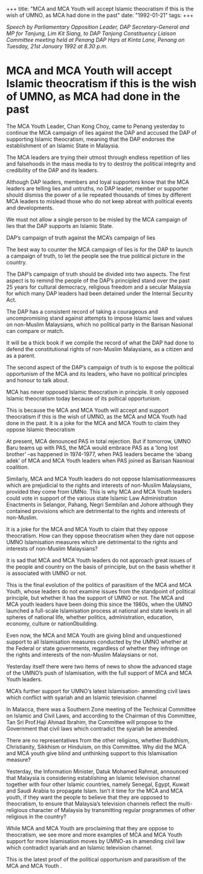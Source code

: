+++ 
title: "MCA and MCA Youth will accept Islamic theocratism if this is the wish of UMNO, as MCA had done in the past"
date: "1992-01-21"
tags:
+++

_Speech by Parliamentary Opposition Leader, DAP Secretary-General and MP for Tanjung, Lim Kit Siang, to DAP Tanjong Constituency Liaison Committee meeting held at Penang DAP Hqrs at Kinta Lane, Penang on Tuesday, 21st January 1992 at 8.30 p.m._

# MCA and MCA Youth will accept Islamic theocratism if this is the wish of UMNO, as MCA had done in the past

The MCA Youth Leader, Chan Kong Choy, came to Penang yesterday to continue the MCA campaign of lies against the DAP and accused the DAP of supporting Islamic theocratism, meaning that the DAP endorses the establishment of an Islamic State in Malaysia.</u>

The MCA leaders are trying their utmost through endless repetition of lies and falsehoods in the mass media to try to destroy the political integrity and credibility of the DAP and its leaders.

Although DAP leaders, members and loyal supporters know that the MCA leaders are telling lies and untruths, no DAP leader, member or supporter should dismiss the power of a lie repeated thousands of times by different MCA leaders to mislead those who do not keep abreat with political events and developments.

We must not allow a single person to be misled by the MCA campaign of lies that the DAP supports an Islamic State.

DAP’s campaign of truth against the MCA’s campaign of lies

The best way to counter the MCA campaign of lies is for the DAP to launch a campaign of truth, to let the people see the true political picture in the country.

The DAP’s campaign of truth should be divided into two aspects. The first aspect is to remind the people of the DAP’s principled stand over the past 25 years for cultural democracy, religious freedom and a secular Malaysia for which many DAP leaders had been detained under the Internal Security Act.

The DAP has a consistent record of taking a courageous and uncompromising stand against attempts to impose Islamic laws and values on non-Muslim Malaysians, which no political party in the Barisan Nasional can compare or match.

It will be a thick book if we compile the record of what the DAP had done to defend the constitutional rights of non-Muslim Malaysians, as a citizen and as a parent.

The second aspect of the DAP’s campaign of truth is to expose the political opportunism of the MCA and its leaders, who have no political principles and honour to talk about.

MCA has never opposed Islamic theocratism in principle. It only opposed Islamic theocratism today because of its poltical opportunism.

This is because the MCA and MCA Youth will accept and support theocratism if this is the wish of UMNO, as the MCA and MCA Youth had done in the past.
It is a joke for the MCA and MCA Youth to claim they oppose Islamic theocratism

At present, MCA denounced PAS in total rejection. But if tomorrow, UMNO Baru teams up with PAS, the MCA would embrace PAS as a ‘long lost brother’ –as happened in 1974-1977, when PAS leaders became the ‘abang adek’ of MCA and MCA Youth leaders when PAS joined as Barisan Nasnioal coalition.

Similarly, MCA and MCA Youth leaders do not oppose Islamisationmeasures which are prejudicial to the rights and interests of non-Muslim Malaysians, provided they come from UMNo. This is why MCA and MCA Youth leaders could vote in support of the various state Islamic Law Administration Enactments in Selangor, Pahang, Negri Sembilan and Johore although they contained provisions which are detrimental to the rights and interests of non-Muslim.

It is a joke for the MCA and MCA Youth to claim that they oppose theocratism. How can they oppose theocratism when they dare not oppose UMNO Islamisation measures which are detrimental to the rights and interests of non-Muslim Malaysians?

It is sad that MCA and MCA Youth leaders do not approach great issues of the people and country on the basis of principle, but on the basis whether it is associated with UMNO or not.

This is the final evolution of the politics of parasitism of the MCA and MCA Youth, whose leaders do not examine issues from the standpoint of political principle, but whether it has the support of UMNO or not.
The MCA and MCA youth leaders have been doing this since the 1980s, when the UMNO launched a full-scale Islamisation process at national and state levels in all spheres of national life, whether politics, administration, education, economy, culture or nation0building.

Even now, the MCA and MCA Youth are giving blind and unquestioned support to all Islamisation measures conducted by the UMNO whether at the Federal or state governments, regardless of whether they infringe on the rights and interests of the non-Muslim Malaysians or not.

Yesterday itself there were two items of news to show the advanced stage of the UMNO’s push of Islamisation, with the full support of MCA and MCA Youth leaders.

MCA’s further support for UMNO’s latest Islamisation- amending civil laws which conflict with syariah and an Islamic television channel

In Malacca, there was a Southern Zone meeting of the Technical Committee on Islamic and Civil Laws, and according to the Chairman of this Committee, Tan Sri Prof.Haji Ahmad Ibrahim, the Committee will propose to the Government that civil laws which contradict the syariah be amended.

There are no representatives from the other religions, whether Buddhism, Christianity, Sikkhism or Hinduism, on this Committee. Why did the MCA and MCA youth give blind and unthinking support to this Islamisation measure?

Yesterday, the Information Minister, Datuk Mohamed Rahmat, announced that Malaysia is considering establishing an Islamic television channel together with four other Islamic countries, namely Senegal, Egypt, Kuwait and Saudi Arabia to propagate Islam.
Isn’t it time for the MCA and MCA youth, if they want the people to believe that they are opposed to theocratism, to ensure that Malaysia’s television channels reflect the multi-religious character of Malaysia by transmitting regular programmes of other religious in the country?

While MCA and MCA Youth are proclaiming that they are oppose to theocratism, we see more and more examples of MCA and MCA Youth support for more Islamisation moves by UMNO-as in amending civil law which contradict syariah and an Islamic television channel.

This is the latest proof of the political opportunism and parasitism of the MCA and MCA Youth .
 
